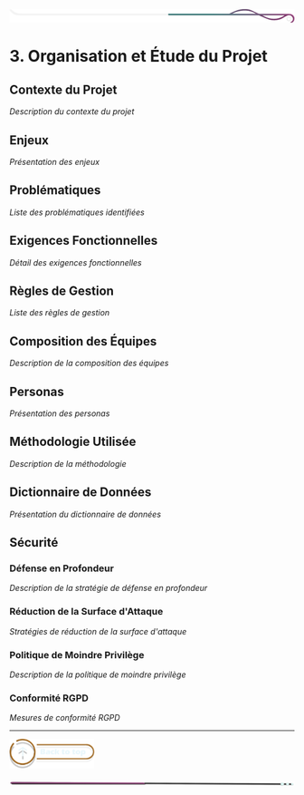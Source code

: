 ![border](../../assets/line/border_deco_rt.png)

# 3. Organisation et Étude du Projet

## Contexte du Projet

*Description du contexte du projet*

## Enjeux

*Présentation des enjeux*

## Problématiques

*Liste des problématiques identifiées*

## Exigences Fonctionnelles

*Détail des exigences fonctionnelles*

## Règles de Gestion

*Liste des règles de gestion*

## Composition des Équipes

*Description de la composition des équipes*

## Personas

*Présentation des personas*

## Méthodologie Utilisée

*Description de la méthodologie*

## Dictionnaire de Données

*Présentation du dictionnaire de données*

## Sécurité

### Défense en Profondeur

*Description de la stratégie de défense en profondeur*

### Réduction de la Surface d'Attaque

*Stratégies de réduction de la surface d'attaque*

### Politique de Moindre Privilège

*Description de la politique de moindre privilège*

### Conformité RGPD

*Mesures de conformité RGPD*

---

<a href="../../README.md">
<img src="../../assets/button/back_to_top.png" alt="Retour au sommaire" style="width: 150px; height: auto;">
</a>

![border](../../assets/line/line-pink-point_l.png) 